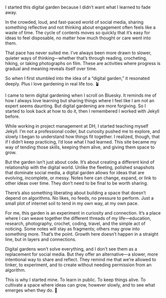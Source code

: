 ---
---


I started this digital garden because I didn’t want what I learned to fade away.

In the crowded, loud, and fast-paced world of social media, sharing something reflective and not thinking about engagement often feels like a waste of time. The cycle of contents moves so quickly that it’s easy for ideas to feel disposable, no matter how much thought or care went into them.

That pace has never suited me. I’ve always been more drawn to slower, quieter ways of thinking—whether that’s through reading, crocheting, hiking, or taking photographs on film. These are activities where progress is gradual and meaning reveals itself over time.

So when I first stumbled into the idea of a “digital garden,” it resonated deeply. Plus i love gardening in real life too. 🪴

I came to term digital gardening when I scroll on Bluesky. It reminds me of how I always love learning but sharing things where I feel like I am not an expert seems daunting. But digital gardening are more forgiving. So I started to look back at how to do it, then I remembered I worked with Jekyll before.

While working in project management at DH, I started teaching myself Jekyll. I’m not a professional coder, but curiosity pushed me to explore, and slowly I began to understand how things fit together. I realized, though, that if I didn’t keep practicing, I’d lose what I had learned. This site became my way of tending those skills, keeping them alive, and giving them space to grow.

But the garden isn’t just about code. It’s about creating a different kind of relationship with the digital world. Unlike the fleeting, polished snapshots that dominate social media, a digital garden allows for ideas that are evolving, incomplete, or messy. Notes here can change, expand, or link to other ideas over time. They don’t need to be final to be worth sharing.

There’s also something liberating about building a space that doesn’t depend on algorithms. No likes, no feeds, no pressure to perform. Just a small plot of internet soil to tend in my own way, at my own pace.

For me, this garden is an experiment in curiosity and connection. It’s a place where I can weave together the different threads of my life—education, research, photography, crochet, coding, travel, and the simple act of noticing. Some notes will stay as fragments; others may grow into something more. That’s the point. Growth here doesn’t happen in a straight line, but in layers and connections.

Digital gardens won’t solve everything, and I don’t see them as a replacement for social media. But they offer an alternative—a slower, more intentional way to share and reflect. They remind me that we’re allowed to tinker, to experiment, and to create without needing permission from an algorithm.

This is why I started mine. To learn in public. To keep things alive. To cultivate a space where ideas can grow, however slowly, and to see what emerges when they do. 🌱